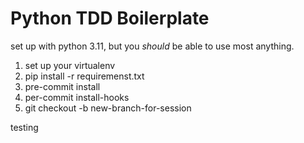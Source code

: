 # Python TDD Boilerplate

set up with python 3.11, but you _should_ be able to use most anything.

1. set up your virtualenv
2. pip install -r requiremenst.txt
3. pre-commit install
4. per-commit install-hooks
5. git checkout -b new-branch-for-session

testing
